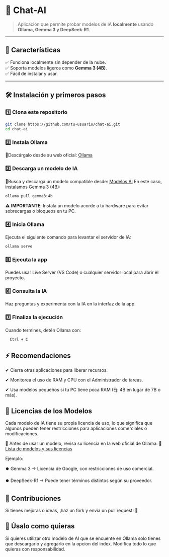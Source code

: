 # 🚀 Chat-AI  

> Aplicación que permite probar modelos de IA **localmente** usando **Ollama, Gemma 3 y DeepSeek-R1**.  

---

## 📌 Características  
✅ Funciona localmente sin depender de la nube.  
✅ Soporta modelos ligeros como **Gemma 3 (4B)**.  
✅ Fácil de instalar y usar.  

---

## 🛠️ Instalación y primeros pasos  

### 1️⃣ **Clona este repositorio**  
```sh
git clone https://github.com/tu-usuario/chat-ai.git
cd chat-ai
```
### 2️⃣ **Instala Ollama**  
🔗Descárgalo desde su web oficial: [Ollama](https://ollama.com/download)

### 3️⃣ **Descarga un modelo de IA**  
🔗Busca y descarga un modelo compatible desde: [Modelos AI](https://ollama.com/search)
En este caso, instalamos Gemma 3 (4B):
```sh
ollama pull gemma3:4b
```
⚠️ **IMPORTANTE**: Instala un modelo acorde a tu hardware para evitar sobrecargas o bloqueos en tu PC.

### 4️⃣ **Inicia Ollama**  
Ejecuta el siguiente comando para levantar el servidor de IA:
```sh
ollama serve
```
### 5️⃣ **Ejecuta la app**  
Puedes usar Live Server (VS Code) o cualquier servidor local para abrir el proyecto.

### 6️⃣ **Consulta la IA**  
Haz preguntas y experimenta con la IA en la interfaz de la app.

### 7️⃣ **Finaliza la ejecución**  
Cuando termines, detén Ollama con:
```sh
  Ctrl + C
```


## ⚡ Recomendaciones
✔ Cierra otras aplicaciones para liberar recursos.

✔ Monitorea el uso de RAM y CPU con el Administrador de tareas.

✔ Usa modelos pequeños si tu PC tiene poca RAM (Ej: 4B en lugar de 7B o más). 


## 📜 Licencias de los Modelos
Cada modelo de IA tiene su propia licencia de uso, lo que significa que algunos pueden tener restricciones para aplicaciones comerciales o modificaciones.

🔹 Antes de usar un modelo, revisa su licencia en la web oficial de Ollama:
🔗 [Lista de modelos y sus licencias](https://ollama.com/search)

Ejemplo:

⏺️ Gemma 3 → Licencia de Google, con restricciones de uso comercial.

⏺️ DeepSeek-R1 → Puede tener términos distintos según su proveedor.


## 🤝 Contribuciones
Si tienes mejoras o ideas, ¡haz un fork y envía un pull request! 🚀

## 🤝 Úsalo como quieras
Si quieres utilizar otro modelo de AI que se encuente en Ollama solo tienes que descargarlo y agregarlo en la opcion del index. 
Modifica todo lo que quieras con responsabilidad. 